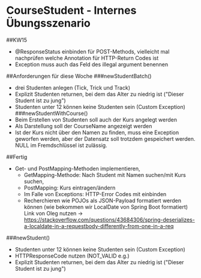 # CourseStudent - Internes Übungsszenario
##KW15

- @ResponseStatus einbinden für POST-Methods, vielleicht mal nachprüfen welche Annotation für HTTP-Return Codes ist
- Exception muss auch das Feld des illegal argument benennen

##Anforderungen für diese Woche
###newStudentBatch()
- drei Studenten anlegen (Tick, Trick und Track)
- Explizit Studenten returnen, bei dem das Alter zu niedrig ist ("Dieser Student ist zu jung")
- Studenten unter 12 können keine Studenten sein (Custom Exception)
###newStudentWithCourse()
- Beim Erstellen von Studenten soll auch der Kurs angelegt werden
- Als Darstellung soll der CourseName angezeigt werden
- Ist der Kurs nicht über den Namen zu finden, muss eine Exception geworfen werden, aber der Datensatz soll trotzdem gespeichert werden. NULL im Fremdschlüssel ist zulässig.


##Fertig
- Get- und PostMapping-Methoden implementieren,
  - GetMapping-Methode: Nach Student mit Namen suchen/mit Kurs suchen,
  - PostMapping: Kurs eintragen/ändern
  - Im Falle von Exceptions: HTTP-Error Codes mit einbinden
  - Recherchieren wie POJOs als JSON-Payload formatiert werden können (wie bekommen wir LocalDate von Spring Boot formatiert)
    Link von Oleg nutzen -> https://stackoverflow.com/questions/43684306/spring-deserializes-a-localdate-in-a-requestbody-differently-from-one-in-a-req

###newStudent()
- Studenten unter 12 können keine Studenten sein (Custom Exception)
- HTTPResponseCode nutzen (NOT_VALID e.g.)
- Explizit Studenten returnen, bei dem das Alter zu niedrig ist ("Dieser Student ist zu jung")